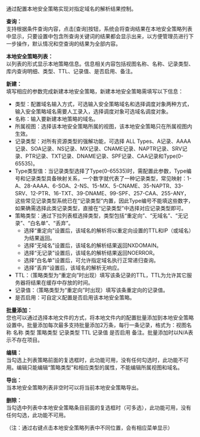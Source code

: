 通过配置本地安全策略实现对指定域名的解析结果控制。

**查询：**  
支持根据条件查询内容，点击[查询]按钮，系统会将查询结果在本地安全策略列表中显示，只要设置中包含所查询关键词的结果都会显示出来，以方便管理员进行下一步操作，默认情况和空查询的结果为全部内容。

**本地安全策略列表：**  
以列表的形式显示本地策略信息。信息相关内容包括视图名称、名称、记录类型、库内查询明细、类型、TTL、记录值、是否启用、备注。

**新建：**  
填写相应的参数完成新建本地安全策略，新建本地安全策略需填写以下信息：  
- 类型：配置域名输入方式，可选输入安全策略域名和选择调度对象两种方式，输入安全策略域名需要人工录入，选择调度对象可选域名调度对象。  
- 名称：输入要新建本地策略的域名。  
- 所属视图：选择该本地安全策略所属的视图，该本地安全策略只在所属视图内生效。  
- 记录类型：对所有资源类型的强解功能，可选择 ALL Types、A记录、AAAA记录、SOA记录、NS记录、MX记录、CNAME记录、NAPTR记录、SRV记录、PTR记录、TXT记录、DNAME记录、SPF记录、CAA记录和Type(0-65535)。  
- Type类型值：当记录类型选择了Type(0-65535)时，需配置此参数，Type编号和记录类型具备映射关系，一个数字就代表了一种记录类型，常见映射：1-A、28-AAAA、6-SOA、2-NS、15-MX、5-CNAME、35-NAPTR、33-SRV、12-PTR、16-TXT、39-DNAME、99-SPF、257-CAA、255-ANY，这些常见记录类型系统已在“记录类型”内置，因此Type编号不能填这些数字，如果确需选择此类记录类型，直接在“记录类型”中选择对应记录类型即可。  
- 策略类型：通过下拉列表框选择类型，类型包括“重定向”、“无域名”、“无记录”、“白名单”、“丢弃”。  
  - 选择“重定向”设置后，该域名的解析将以重定向设置的TTL和IP（或域名）为结果返回。  
  - 选择“无域名”设置后，该域名的解析结果返回NXDOMAIN。  
  - 选择“无记录”设置后，该域名的解析结果返回NOERROR。  
  - 选择“白名单”设置后，可允许指定域名执行正常递归查询。  
  - 选择“丢弃”设置后，该域名的解析无响应。  
- TTL：（策略类型为“重定向”时出现）填写该条记录的TTL，TTL为允许其它服务器将结果在缓存中存放的时间。  
- 记录值：（策略类型为“重定向”时出现）填写该条重定向的记录值。  
- 是否启用：可自定义配置是否启用该本地安全策略。

**批量添加：**  
您也可以通过选择本地文件的方式，将本地文件内的配置批量添加到本地安全策略设置中。批量添加每次最多支持批量添加2万条，每行一条记录，格式为：视图名称 名称 类型 策略类型 记录类型 TTL 记录值 是否启用 备注。批量添加时以N/A表示不存在项目。

**编辑：**  
当勾选上列表策略前面的复选框时，此功能可用，没有任何勾选时，此功能不可用。编辑只能编辑“策略类型”和相应类型的属性，不能编辑所属视图和域名。

**导出：**  
当本地安全策略列表非空时可以将当前本地安全策略导出。

**删除：**  
当勾选中列表中本地安全策略条目前面的复选框时（可多选），此功能可用，没有任何勾选，此功能不可用。

（注：通过右键点击本地安全策略列表中不同位置，会有相应菜单显示）
